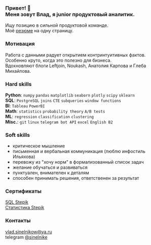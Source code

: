 <h3> Привет! 👋<br >Меня зовут Влад, я junior продуктовый аналитик.</h3>  

Ищу позицию в сильной продуктовой команде.  
Моё [резюме](https://drive.google.com/file/d/1k33bxbC4syfrrNELbwEjDLmq1h9AzpRX/view?usp=sharing) на одну страницу.  

### Мотивация
Работа с данными радует открытием контринтуитивных фактов. Особенно круто, когда это полезно для бизнеса.  
Вдохновляют блоги Leftjoin, Noukash, Анатолия Карпова и Глеба Михайлова.  

### Hard skills
**Python**: `numpy` `pandas` `matplotlib` `seaborn` `plotly` `scipy` `sklearn`  
**SQL**: `PostgreSQL` `joins` `CTE` `subqueries` `window functions`  
**BI**: `Tableau` `PowerBI`  
**Math**: `statistics` `probability theory` `A/B tests`  
**ML**: `regression` `classification` `clustering`  
**Misc.**: `git` `linux` `telegram bot API` `excel` `English B2`

### Soft skills
- критическое мышление
- письменная и вербальная коммуникация (люблю инфостиль Ильяхова)
- перевожу из "хочу норм" в формализованный список задач
- желание обучаться и развиваться
- пунктуален, внимателен к деталям
- способен принимать решения, ответственен за результат

### Сертификаты
[SQL Stepik](https://stepik.org/cert/1599430)  
[Статистика Stepik](https://stepik.org/cert/1590398)  

### Контакты
vlad.sinelnikow@ya.ru  
telegram [@sinelnike](https://t.me/sinelnike)
